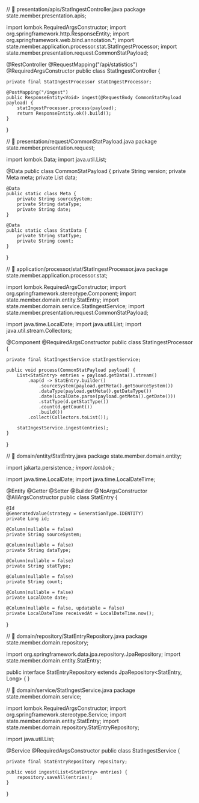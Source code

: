 // 📁 presentation/apis/StatIngestController.java
package state.member.presentation.apis;

import lombok.RequiredArgsConstructor;
import org.springframework.http.ResponseEntity;
import org.springframework.web.bind.annotation.*;
import state.member.application.processor.stat.StatIngestProcessor;
import state.member.presentation.request.CommonStatPayload;

@RestController
@RequestMapping("/api/statistics")
@RequiredArgsConstructor
public class StatIngestController {

    private final StatIngestProcessor statIngestProcessor;

    @PostMapping("/ingest")
    public ResponseEntity<Void> ingest(@RequestBody CommonStatPayload payload) {
        statIngestProcessor.process(payload);
        return ResponseEntity.ok().build();
    }
}


// 📁 presentation/request/CommonStatPayload.java
package state.member.presentation.request;

import lombok.Data;
import java.util.List;

@Data
public class CommonStatPayload {
private String version;
private Meta meta;
private List<StatData> data;

    @Data
    public static class Meta {
        private String sourceSystem;
        private String dataType;
        private String date;
    }

    @Data
    public static class StatData {
        private String statType;
        private String count;
    }
}


// 📁 application/processor/stat/StatIngestProcessor.java
package state.member.application.processor.stat;

import lombok.RequiredArgsConstructor;
import org.springframework.stereotype.Component;
import state.member.domain.entity.StatEntry;
import state.member.domain.service.StatIngestService;
import state.member.presentation.request.CommonStatPayload;

import java.time.LocalDate;
import java.util.List;
import java.util.stream.Collectors;

@Component
@RequiredArgsConstructor
public class StatIngestProcessor {

    private final StatIngestService statIngestService;

    public void process(CommonStatPayload payload) {
        List<StatEntry> entries = payload.getData().stream()
            .map(d -> StatEntry.builder()
                .sourceSystem(payload.getMeta().getSourceSystem())
                .dataType(payload.getMeta().getDataType())
                .date(LocalDate.parse(payload.getMeta().getDate()))
                .statType(d.getStatType())
                .count(d.getCount())
                .build())
            .collect(Collectors.toList());

        statIngestService.ingest(entries);
    }
}


// 📁 domain/entity/StatEntry.java
package state.member.domain.entity;

import jakarta.persistence.*;
import lombok.*;

import java.time.LocalDate;
import java.time.LocalDateTime;

@Entity
@Getter
@Setter
@Builder
@NoArgsConstructor
@AllArgsConstructor
public class StatEntry {

    @Id
    @GeneratedValue(strategy = GenerationType.IDENTITY)
    private Long id;

    @Column(nullable = false)
    private String sourceSystem;

    @Column(nullable = false)
    private String dataType;

    @Column(nullable = false)
    private String statType;

    @Column(nullable = false)
    private String count;

    @Column(nullable = false)
    private LocalDate date;

    @Column(nullable = false, updatable = false)
    private LocalDateTime receivedAt = LocalDateTime.now();
}


// 📁 domain/repository/StatEntryRepository.java
package state.member.domain.repository;

import org.springframework.data.jpa.repository.JpaRepository;
import state.member.domain.entity.StatEntry;

public interface StatEntryRepository extends JpaRepository<StatEntry, Long> {
}


// 📁 domain/service/StatIngestService.java
package state.member.domain.service;

import lombok.RequiredArgsConstructor;
import org.springframework.stereotype.Service;
import state.member.domain.entity.StatEntry;
import state.member.domain.repository.StatEntryRepository;

import java.util.List;

@Service
@RequiredArgsConstructor
public class StatIngestService {

    private final StatEntryRepository repository;

    public void ingest(List<StatEntry> entries) {
        repository.saveAll(entries);
    }
}